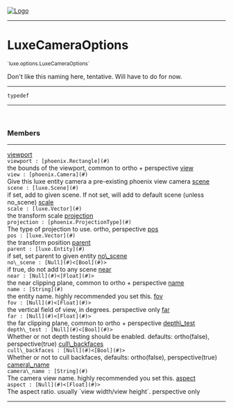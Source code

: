 
[![Logo](../../../images/logo.png)](../../../api/index.html)

---



<h1>LuxeCameraOptions</h1>
<small>`luxe.options.LuxeCameraOptions`</small>

Don't like this naming here, tentative. Will have to do for now.

---

`typedef`


---


&nbsp;
&nbsp;







<h3>Members</h3> <hr/><span class="member apipage">
                <a name="viewport"><a class="lift" href="#viewport">viewport</a></a><div class="clear"></div>
                <code class="signature apipage">viewport : [phoenix.Rectangle](#)</code><br/></span>
            <span class="small_desc_flat">the bounds of the viewport, common to ortho + perspective</span><span class="member apipage">
                <a name="view"><a class="lift" href="#view">view</a></a><div class="clear"></div>
                <code class="signature apipage">view : [phoenix.Camera](#)</code><br/></span>
            <span class="small_desc_flat">Give this luxe entity camera a pre-existing phoenix view camera</span><span class="member apipage">
                <a name="scene"><a class="lift" href="#scene">scene</a></a><div class="clear"></div>
                <code class="signature apipage">scene : [luxe.Scene](#)</code><br/></span>
            <span class="small_desc_flat">if set, add to given scene. If not set, will add to default scene (unless no_scene)</span><span class="member apipage">
                <a name="scale"><a class="lift" href="#scale">scale</a></a><div class="clear"></div>
                <code class="signature apipage">scale : [luxe.Vector](#)</code><br/></span>
            <span class="small_desc_flat">the transform scale</span><span class="member apipage">
                <a name="projection"><a class="lift" href="#projection">projection</a></a><div class="clear"></div>
                <code class="signature apipage">projection : [phoenix.ProjectionType](#)</code><br/></span>
            <span class="small_desc_flat">The type of projection to use. ortho, perspective</span><span class="member apipage">
                <a name="pos"><a class="lift" href="#pos">pos</a></a><div class="clear"></div>
                <code class="signature apipage">pos : [luxe.Vector](#)</code><br/></span>
            <span class="small_desc_flat">the transform position</span><span class="member apipage">
                <a name="parent"><a class="lift" href="#parent">parent</a></a><div class="clear"></div>
                <code class="signature apipage">parent : [luxe.Entity](#)</code><br/></span>
            <span class="small_desc_flat">if set, set parent to given entity</span><span class="member apipage">
                <a name="no_scene"><a class="lift" href="#no_scene">no\_scene</a></a><div class="clear"></div>
                <code class="signature apipage">no\_scene : [Null](#)&lt;[Bool](#)&gt;</code><br/></span>
            <span class="small_desc_flat">if true, do not add to any scene</span><span class="member apipage">
                <a name="near"><a class="lift" href="#near">near</a></a><div class="clear"></div>
                <code class="signature apipage">near : [Null](#)&lt;[Float](#)&gt;</code><br/></span>
            <span class="small_desc_flat">the near clipping plane, common to ortho + perspective</span><span class="member apipage">
                <a name="name"><a class="lift" href="#name">name</a></a><div class="clear"></div>
                <code class="signature apipage">name : [String](#)</code><br/></span>
            <span class="small_desc_flat">the entity name. highly recommended you set this.</span><span class="member apipage">
                <a name="fov"><a class="lift" href="#fov">fov</a></a><div class="clear"></div>
                <code class="signature apipage">fov : [Null](#)&lt;[Float](#)&gt;</code><br/></span>
            <span class="small_desc_flat">the vertical field of view, in degrees. perspective only</span><span class="member apipage">
                <a name="far"><a class="lift" href="#far">far</a></a><div class="clear"></div>
                <code class="signature apipage">far : [Null](#)&lt;[Float](#)&gt;</code><br/></span>
            <span class="small_desc_flat">the far clipping plane, common to ortho + perspective</span><span class="member apipage">
                <a name="depth_test"><a class="lift" href="#depth_test">depth\_test</a></a><div class="clear"></div>
                <code class="signature apipage">depth\_test : [Null](#)&lt;[Bool](#)&gt;</code><br/></span>
            <span class="small_desc_flat">Whether or not depth testing should be enabled. defaults: ortho(false), perspective(true)</span><span class="member apipage">
                <a name="cull_backfaces"><a class="lift" href="#cull_backfaces">cull\_backfaces</a></a><div class="clear"></div>
                <code class="signature apipage">cull\_backfaces : [Null](#)&lt;[Bool](#)&gt;</code><br/></span>
            <span class="small_desc_flat">Whether or not to cull backfaces, defaults: ortho(false), perspective(true)</span><span class="member apipage">
                <a name="camera_name"><a class="lift" href="#camera_name">camera\_name</a></a><div class="clear"></div>
                <code class="signature apipage">camera\_name : [String](#)</code><br/></span>
            <span class="small_desc_flat">The camera view name. highly recommended you set this.</span><span class="member apipage">
                <a name="aspect"><a class="lift" href="#aspect">aspect</a></a><div class="clear"></div>
                <code class="signature apipage">aspect : [Null](#)&lt;[Float](#)&gt;</code><br/></span>
            <span class="small_desc_flat">The aspect ratio. usually `view width/view height`. perspective only</span>








---

&nbsp;
&nbsp;
&nbsp;
&nbsp;